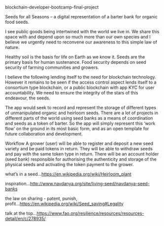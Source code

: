 blockchain-developer-bootcamp-final-project

Seeds for all Seasons – a digital representation of a barter bank for organic food seeds.

I see public goods being intertwined with the world we live in. We share this space with and depend upon so much more than our own species and I believe we urgently need to reconvene our awareness to this simple law of nature. 

Healthy soil is the basis for life on Earth as we know it. Seeds are the primary basis for human sustenance. Food security depends on seed security of farming communities and growers. 

I believe the following lending itself to the need for blockchain technology. However it remains to be seen if the access control aspect lends itself to a consortium type blockchain, or a public blockchain with app KYC for user accountability. We need to ensure the integrity of the stars of this endeavour, the seeds.

The app would seek to record and represent the storage of different types of unmanipulated organic and heirloom seeds. There are a lot of projects in different parts of the world using seed banks as a means of coordination and seeds as a token of barter. So the app will simply represent this ‘work flow’ on the ground in its most basic form, and as an open template for future collaboration and development.

Workflow
A grower (user) will be able to register and deposit a new seed variety and be paid tokens in return. 
They will be able to withdraw seeds and pay with the same token type in return. 
There will be an account holder (seed bank) responsible for authorising the authenticity and storage of the physical seeds and activating the token payment to the grower.


what’s in a seed...https://en.wikipedia.org/wiki/Heirloom_plant

inspiration...http://www.navdanya.org/site/living-seed/navdanya-seed-banks

the law on sharing - patent, punish, profit...https://en.wikipedia.org/wiki/Seed_saving#Legality

talk at the top...https://www.fao.org/resilience/resources/resources-detail/en/c/278935/
